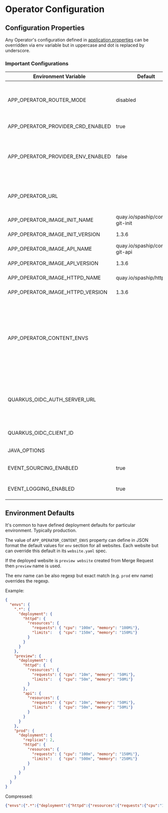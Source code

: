 # Operator Configuration

## Configuration Properties

Any Operator's configuration defined in [application.properties](https://github.com/spaship/operator/blob/main/service/src/main/resources/application.properties)
can be overridden via env variable but in uppercase and dot is replaced by underscore.

### Important Configurations

| Environment Variable | Default | Description |
| ---------------------|---------|-------------|
| APP_OPERATOR_ROUTER_MODE | disabled | Router module. Values: `ingress` or `openshift` or `disabled` |
| APP_OPERATOR_PROVIDER_CRD_ENABLED | true | If `false` CRD is not watched |
| APP_OPERATOR_PROVIDER_ENV_ENABLED | false | If `true` then operator expects website definition via ENV variable. See [example](https://github.com/spaship/operator/blob/main/manifests/config/k8s.yaml#L15) |
| APP_OPERATOR_URL | | Operator's URL - used to generate API links in REST API |
| APP_OPERATOR_IMAGE_INIT_NAME | quay.io/spaship/content-git-init | Init image name |
| APP_OPERATOR_IMAGE_INIT_VERSION | 1.3.6 | Init image version |
| APP_OPERATOR_IMAGE_API_NAME | quay.io/spaship/content-git-api | Api image name |
| APP_OPERATOR_IMAGE_API_VERSION | 1.3.6 | Api image version |
| APP_OPERATOR_IMAGE_HTTPD_NAME | quay.io/spaship/httpd | Httpd image name |
| APP_OPERATOR_IMAGE_HTTPD_VERSION | 1.3.6 | Httpd image version |
| APP_OPERATOR_CONTENT_ENVS | | Operator's website environment overrides. Useful for defining default deployment overrides for particular environments e.g. prod |
| QUARKUS_OIDC_AUTH_SERVER_URL |  | Open ID Connect Auth Server for REST API authentication. See [Complete reference](https://quarkus.io/guides/security-openid-connect#configuring-using-the-application-properties-file) |
| QUARKUS_OIDC_CLIENT_ID |  | Open ID Connect Client ID |
| JAVA_OPTIONS |  | Additional JAVA Options |
EVENT_SOURCING_ENABLED|true|turn on or off event sourcing functionality
EVENT_LOGGING_ENABLED|true|turn on or off event logging functionality

## Environment Defaults

It's common to have defined deployment defaults for particular environment. Typically production.

The value of `APP_OPERATOR_CONTENT_ENVS` property can define in JSON format the default values for `env` section for all websites.
Each website but can override this default in its `website.yaml` spec. 

If the deployed website is `preview website` created from Merge Request then `preview` name is used.

The env name can be also regexp but exact match (e.g. `prod` env name) overrides the regexp.

Example:
```json
{
  "envs": {
    ".*": {
      "deployment": {
        "httpd": {
          "resources": {
            "requests": { "cpu": "100m", "memory": "100Mi"},
            "limits":   { "cpu": "150m", "memory": "150Mi"}
          }
        }
      }
    },
    "preview": {
      "deployment": {
        "httpd": {
          "resources": {
            "requests": { "cpu": "10m", "memory": "50Mi"},
            "limits":   { "cpu": "50m", "memory": "50Mi"}
          }
        },
        "api": {
          "resources": {
            "requests": { "cpu": "10m", "memory": "50Mi"},
            "limits":   { "cpu": "50m", "memory": "50Mi"}
          }
        }
      }
    },
    "prod": {
      "deployment": {
        "replicas": 2,
        "httpd": {
          "resources": {
            "requests": { "cpu": "100m", "memory": "150Mi"},
            "limits":   { "cpu": "500m", "memory": "250Mi"}
          }
        }
      }
    }
  }
}
```

Compressed:
```json
{"envs":{".*":{"deployment":{"httpd":{"resources":{"requests":{"cpu":"100m","memory":"100Mi"},"limits":{"cpu":"150m","memory":"150Mi"}}}}},"preview":{"deployment":{"httpd":{"resources":{"requests":{"cpu":"10m","memory":"50Mi"},"limits":{"cpu":"50m","memory":"50Mi"}}},"api":{"resources":{"requests":{"cpu":"10m","memory":"50Mi"},"limits":{"cpu":"50m","memory":"50Mi"}}}}},"prod":{"deployment":{"replicas":2,"httpd":{"resources":{"requests":{"cpu":"100m","memory":"150Mi"},"limits":{"cpu":"500m","memory":"250Mi"}}}}}}}
```